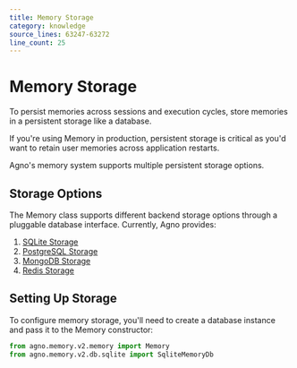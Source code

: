 ```yaml
---
title: Memory Storage
category: knowledge
source_lines: 63247-63272
line_count: 25
---
```


# Memory Storage

To persist memories across sessions and execution cycles, store memories in a persistent storage like a database.

If you're using Memory in production, persistent storage is critical as you'd want to retain user memories across application restarts.

Agno's memory system supports multiple persistent storage options.

## Storage Options

The Memory class supports different backend storage options through a pluggable database interface. Currently, Agno provides:

1. [SQLite Storage](/reference/memory/storage/sqlite)
2. [PostgreSQL Storage](/reference/memory/storage/postgres)
3. [MongoDB Storage](/reference/memory/storage/mongo)
4. [Redis Storage](/reference/memory/storage/redis)

## Setting Up Storage

To configure memory storage, you'll need to create a database instance and pass it to the Memory constructor:

```python
from agno.memory.v2.memory import Memory
from agno.memory.v2.db.sqlite import SqliteMemoryDb


